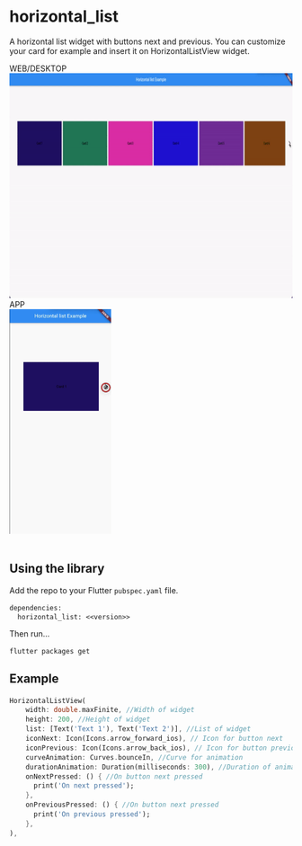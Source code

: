 # horizontal_list

A horizontal list widget with buttons next and previous. You can customize your card for example and insert it on HorizontalListView widget.


<div>
  WEB/DESKTOP
  <br>
  <img src="https://raw.githubusercontent.com/Dansp/horizontal_list/main/media/web.gif" height="400">
  <br>
  APP
  <br>
  <img src="https://raw.githubusercontent.com/Dansp/horizontal_list/main/media/mobile.gif" height="400">
</div>

<br>

## Using the library

Add the repo to your Flutter `pubspec.yaml` file.

```
dependencies:
  horizontal_list: <<version>>
```

Then run...
```
flutter packages get
```


## Example

```dart
HorizontalListView(
    width: double.maxFinite, //Width of widget
    height: 200, //Height of widget
    list: [Text('Text 1'), Text('Text 2')], //List of widget
    iconNext: Icon(Icons.arrow_forward_ios), // Icon for button next
    iconPrevious: Icon(Icons.arrow_back_ios), // Icon for button previous
    curveAnimation: Curves.bounceIn, //Curve for animation
    durationAnimation: Duration(milliseconds: 300), //Duration of animation
    onNextPressed: () { //On button next pressed
      print('On next pressed');
    },
    onPreviousPressed: () { //On button next pressed
      print('On previous pressed');
    },
),
```